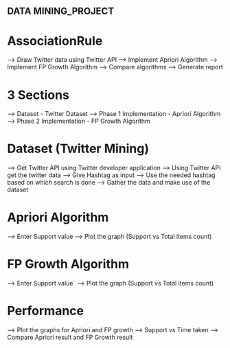 ## DATA MINING_PROJECT 

# AssociationRule
--> Draw Twitter data using Twitter API
--> Implement Apriori Algorithm
--> Implement FP Growth Algorithm
--> Compare algorithms
--> Generate report

# 3 Sections
--> Dataset - Twitter Dataset
--> Phase 1 Implementation - Apriori Algorithm
--> Phase 2 Implementation - FP Growth Algorithm

# Dataset (Twitter Mining)
--> Get Twitter API using Twitter developer application
--> Using Twitter API get the twitter data
--> Give Hashtag as input
--> Use the needed hashtag based on which search is done
--> Gather the data and make use of the dataset

# Apriori Algorithm
--> Enter Support value
--> Plot the graph (Support vs Total items count)

# FP Growth Algorithm
--> Enter Support value`
--> Plot the graph (Support vs Total items count)


# Performance
--> Plot the graphs for Apriori and FP growth
--> Support vs Time taken
--> Compare Apriori result and FP Growth result
